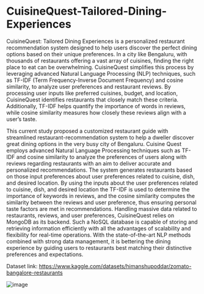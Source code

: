 # CuisineQuest-Tailored-Dining-Experiences
CuisineQuest: Tailored Dining Experiences is a personalized restaurant recommendation system designed to help users discover the perfect dining options based on their unique preferences. In a city like Bengaluru, with thousands of restaurants offering a vast array of cuisines, finding the right place to eat can be overwhelming. CuisineQuest simplifies this process by leveraging advanced Natural Language Processing (NLP) techniques, such as TF-IDF (Term Frequency-Inverse Document Frequency) and cosine similarity, to analyze user preferences and restaurant reviews. By processing user inputs like preferred cuisines, budget, and location, CuisineQuest identifies restaurants that closely match these criteria. Additionally, TF-IDF helps quantify the importance of words in reviews, while cosine similarity measures how closely these reviews align with a user’s taste.

This current study proposed a customized restaurant guide with streamlined restaurant-recommendation system to help a dweller discover great dining options in the very busy city of Bengaluru. Cuisine Quest employs advanced Natural Language Processing techniques such as TF-IDF and cosine similarity to analyze the preferences of users along with reviews regarding restaurants with an aim to deliver accurate and personalized recommendations. The system generates restaurants based on those input preferences about user preferences related to cuisine, dish, and desired location. By using the inputs about the user preferences related to cuisine, dish, and desired location the TF-IDF is used to determine the importance of keywords in reviews, and the cosine similarity computes the similarity between the reviews and user preference, thus ensuring personal taste factors are met in recommendations. Handling massive data related to restaurants, reviews, and user preferences, CuisineQuest relies on MongoDB as its backend. Such a NoSQL database is capable of storing and retrieving information efficiently with all the advantages of scalability and flexibility for real-time operations. With the state-of-the-art NLP methods combined with strong data management, it is bettering the dining experience by guiding users to restaurants best matching their distinctive preferences and expectations.

Dataset link: https://www.kaggle.com/datasets/himanshupoddar/zomato-bangalore-restaurants

![image](https://github.com/user-attachments/assets/0ec1c5e8-7f58-4462-be51-962d29f784f9)

